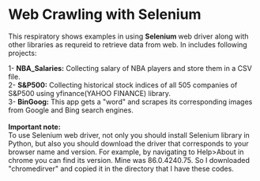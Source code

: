 # Web Crawling with Selenium
This respiratory shows examples in using <b> Selenium </b> web driver along with other libraries as requreid to retrieve data from web. In includes following projects:

1- <b>NBA_Salaries:</b> Collecting salary of NBA players and store them in a CSV file. <br/>
2- <b>S&P500:</b> Collecting historical stock indices of all 505 companies of S&P500 using yfinance(YAHOO FINANCE) library.<br/>
3- <b>BinGoog:</b> This app gets a "word" and scrapes its corresponding images from Google and Bing search engines.<br/><br/>
<b>Important note:</b><br/>
To use Selenium web driver, not only you should install Selenium library in Python, but also you should download the driver that corresponds to your browser name and version. For example, by navigating to Help>About in chrome you can find its version. Mine was 86.0.4240.75. So I downloaded "chromedirver" and copied it in the directory that I have these codes.
